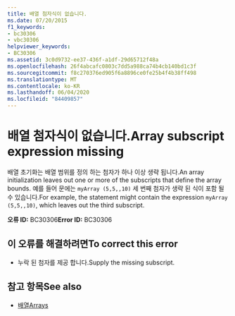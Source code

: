 ```yaml
---
title: 배열 첨자식이 없습니다.
ms.date: 07/20/2015
f1_keywords:
- bc30306
- vbc30306
helpviewer_keywords:
- BC30306
ms.assetid: 3c0d9732-ee37-436f-a1df-29d65712f48a
ms.openlocfilehash: 26f4abcafc0803c7dd5a988ca74b4cb140bd1c3f
ms.sourcegitcommit: f8c270376ed905f6a8896ce0fe25b4f4b38ff498
ms.translationtype: MT
ms.contentlocale: ko-KR
ms.lasthandoff: 06/04/2020
ms.locfileid: "84409857"
---
```

# <a name="array-subscript-expression-missing"></a><span data-ttu-id="70344-102">배열 첨자식이 없습니다.</span><span class="sxs-lookup"><span data-stu-id="70344-102">Array subscript expression missing</span></span>
<span data-ttu-id="70344-103">배열 초기화는 배열 범위를 정의 하는 첨자가 하나 이상 생략 됩니다.</span><span class="sxs-lookup"><span data-stu-id="70344-103">An array initialization leaves out one or more of the subscripts that define the array bounds.</span></span> <span data-ttu-id="70344-104">예를 들어 문에는 `myArray (5,5,,10)` 세 번째 첨자가 생략 된 식이 포함 될 수 있습니다.</span><span class="sxs-lookup"><span data-stu-id="70344-104">For example, the statement might contain the expression `myArray (5,5,,10)`, which leaves out the third subscript.</span></span>  
  
 <span data-ttu-id="70344-105">**오류 ID:** BC30306</span><span class="sxs-lookup"><span data-stu-id="70344-105">**Error ID:** BC30306</span></span>  
  
## <a name="to-correct-this-error"></a><span data-ttu-id="70344-106">이 오류를 해결하려면</span><span class="sxs-lookup"><span data-stu-id="70344-106">To correct this error</span></span>  
  
- <span data-ttu-id="70344-107">누락 된 첨자를 제공 합니다.</span><span class="sxs-lookup"><span data-stu-id="70344-107">Supply the missing subscript.</span></span>  
  
## <a name="see-also"></a><span data-ttu-id="70344-108">참고 항목</span><span class="sxs-lookup"><span data-stu-id="70344-108">See also</span></span>

- [<span data-ttu-id="70344-109">배열</span><span class="sxs-lookup"><span data-stu-id="70344-109">Arrays</span></span>](../../programming-guide/language-features/arrays/index.md)
